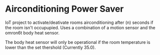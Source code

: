 # Airconditioning Power Saver
IoT project to activate/deativate rooms airconditioning after (n) seconds if the room isn't occupupied.
Uses a combination of a motion sensor and the omron6t body heat sensor.

The body heat sensor will only be operational if the room temperature is lower than the set thershold (Currently 35.0).